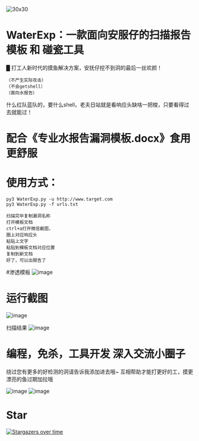 
![30x30](https://user-images.githubusercontent.com/96420060/179494641-89ede898-38fb-42dd-b0e2-d36d643dd847.jpg)


# WaterExp：一款面向安服仔的扫描报告模板 和 碰瓷工具 
█ 打工人新时代的摸鱼解决方案，安抚仔挖不到洞的最后一丝欢颜！
  
    （不产生实际攻击）  
    （不会getshell）  
    （面向水报告）  
什么红队蓝队的，要什么shell，老夫日站就是看响应头缺啥一把梭，只要看得过去就能过！

# 配合《专业水报告漏洞模板.docx》食用更舒服
# 使用方式：
    py3 WaterExp.py -u http://www.target.com
    py3 WaterExp.py -f urls.txt

    扫描完毕复制漏洞名称
    打开模板文档
    ctrl+a打开微信截图，
    圈上对应响应头
    粘贴上文字
    粘贴到模板文档对应位置
    复制到新文档
    好了，可以出报告了
#渗透模板
![image](https://user-images.githubusercontent.com/96420060/179387550-4ed2491b-1ccd-4849-8387-2d9e57148f6d.png)

# 运行截图

![image](https://user-images.githubusercontent.com/96420060/189296502-106c8c34-8982-4f6d-a60a-61ddd1f8c7ac.png)

扫描结果
![image](https://user-images.githubusercontent.com/96420060/179387420-0bc4d65c-5d74-4ea4-a476-23b6409c8c48.png)

# 编程，免杀，工具开发 深入交流小圈子
绕过您有更多的好检测的洞请告诉我添加进去哦~
互相帮助才能打更好的工，摸更漂亮的鱼过期加拉哦

![image](https://user-images.githubusercontent.com/96420060/189295166-8e2a46f4-b9b0-4339-9e5d-7389334dca7a.png)
![image](https://user-images.githubusercontent.com/96420060/189295619-a959bb64-5295-4a3d-b091-d88ff47a3778.png)


# Star
[![Stargazers over time](https://starchart.cc/linshaoSec/WaterExp.svg)](https://starchart.cc/linshaoSec/WaterExp)

